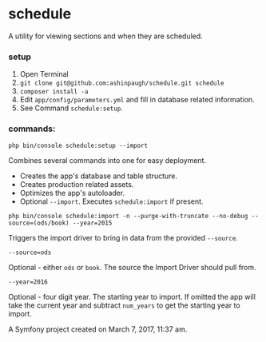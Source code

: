 schedule
========

A utility for viewing sections and when they are scheduled.

### setup

1. Open Terminal
2. `git clone git@github.com:ashinpaugh/schedule.git schedule`
3. `composer install -a`
4. Edit `app/config/parameters.yml` and fill in database related information.
5. See Command `schedule:setup`.

### commands:
    php bin/console schedule:setup --import

Combines several commands into one for easy deployment.

- Creates the app's database and table structure.
- Creates production related assets.
- Optimizes the app's autoloader.
- Optional `--import`. Executes `schedule:import` if present.

````
php bin/console schedule:import -n --purge-with-truncate --no-debug --source=(ods/book) --year=2015
````

Triggers the import driver to bring in data from the provided `--source`.

`--source=ods`

Optional - either `ods` or `book`. The source the Import Driver should pull from.

`--year=2016`

Optional - four digit year. The starting year to import. If omitted the app will
take the current year and subtract `num_years` to get the starting year to import.



A Symfony project created on March 7, 2017, 11:37 am.
